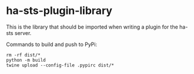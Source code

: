 # ha-sts-plugin-library
This is the library that should be imported when writing a plugin for the ha-sts server.

Commands to build and push to PyPi:
```
rm -rf dist/*
python -m build
twine upload --config-file .pypirc dist/*
```
